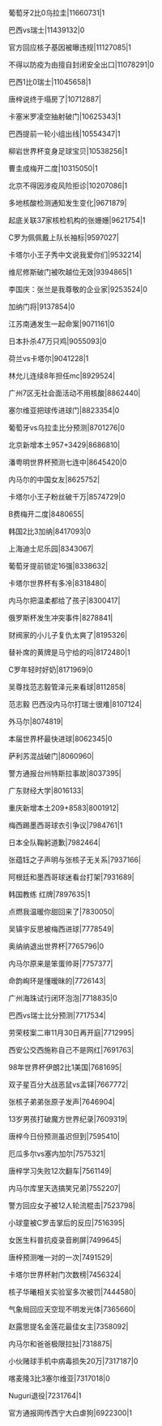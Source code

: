 葡萄牙2比0乌拉圭|11660731|1

巴西vs瑞士|11439132|0

官方回应核子基因被曝违规|11127085|1

不得以防疫为由擅自封闭安全出口|11078291|0

巴西1比0瑞士|11045658|1

唐梓说终于塌房了|10712887|

卡塞米罗凌空抽射破门|10625343|1

巴西提前一轮小组出线|10554347|1

柳岩世界杯变身足球宝贝|10538256|1

曹圭成梅开二度|10315050|1

北京不得因涉疫风险拒诊|10207086|1

多地核酸检测通知发生变化|9671879|

起底关联37家核检机构的张姗姗|9621754|1

C罗为佩佩戴上队长袖标|9597027|

卡塔尔小王子秀中文说我爱你们|9532214|

维尼修斯破门被吹越位无效|9394865|1

李国庆：张兰是我尊敬的企业家|9253524|0

加纳门将|9137854|0

江苏南通发生一起命案|9071161|0

日本扑杀47万只鸡|9055093|0

荷兰vs卡塔尔|9041228|1

林允儿连续8年担任mc|8929524|

广州7区无社会面活动不用核酸|8862440|

塞尔维亚把球传进球门|8823354|0

葡萄牙vs乌拉圭比分预测|8701276|0

北京新增本土957+3429|8686810|

潘粤明世界杯预测七连中|8645420|0

内马尔的中国女友|8625752|

卡塔尔小王子粉丝破千万|8574729|0

B费梅开二度|8480655|

韩国2比3加纳|8417093|0

上海迪士尼乐园|8343067|

葡萄牙提前锁定16强|8338632|

卡塔尔世界杯有多冷|8318480|

内马尔把温柔都给了孩子|8300417|

俄罗斯杯发生冲突事件|8278841|

财阀家的小儿子复仇太爽了|8195326|

替补席的黄牌是马宁给的吗|8172480|1

C罗年轻时好奶|8171969|0

吴尊找范志毅管泽元来看球|8112858|

范志毅 巴西没内马尔打瑞士很难|8107124|

外马尔|8074819|

本届世界杯最快进球|8062345|0

萨利苏混战破门|8060960|

警方通报台州特斯拉事故|8037395|

广东财经大学|8016133|

重庆新增本土209+8583|8001912|

梅西踢墨西哥球衣引争议|7984761|1

日本全队鞠躬道歉|7982464|

张蕴钰之子声明与张核子无关系|7937166|

阿根廷和墨西哥球迷看台打架|7931689|

韩国教练 红牌|7897635|1

点燃我温暖你甜回来了|7830050|

吴镇宇反思被梅西进球|7778549|

奥纳纳退出世界杯|7765796|0

内马尔原来是笨蛋帅哥|7757377|

命韵峋环是懂暧昧的|7726143|

广州海珠试行闭环泡泡|7718835|0

巴西vs瑞士比分预测|7717534|

劳荣枝案二审11月30日再开庭|7712995|

西安公交西施称自己不是网红|7691763|

98年世界杯伊朗2比1美国|7681695|

双子星百分大战恶鼠vs孟铎|7667772|

张核子弟弟张原子发声|7646904|

13岁男孩打破魔方世界纪录|7609319|

唐梓今日份预测虽迟但到|7595410|

厄瓜多尔vs塞内加尔|7575321|

唐梓学习失败12次翻车|7561149|

内马尔库里天选搞笑兄弟|7552207|

警方回应女子被12人轮流棍击|7523798|

小球童被C罗击掌后的反应|7516395|

女医生科普抗疫录音刷屏|7499645|

唐梓预测唯一对的一次|7491529|

卡塔尔世界杯射门次数榜|7456324|

核子华曦相关实验室多次被罚|7444580|

气象局回应天空现不明发光体|7365660|

赵露思提名金莲花最佳女主|7358092|

内马尔和爸爸极限拉扯|7318875|

小伙赌球手机中病毒损失20万|7317187|0

喀麦隆3比3塞尔维亚|7317018|0

Nuguri退役|7231764|1

官方通报网传西宁大白虐狗|6922300|1

